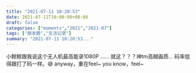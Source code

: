 ```yaml
---
title: "2021-07-11 10:20:53"
date: 2021-07-11T10:00:00+08:00
draft: false
categories: ["moments","2021","2021-07"]
tags: ["朋友圈","生活记录"]
summary: "2021-07-11 10:20:53..."
---
```


小鲸鲸跟我说这个无人机最高能录1080P
……
就这？？？神tm高糊画质…
码率低得跟打了码一样。😅
anyway，重在feel~
you know，feel~

